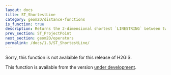 ```yaml
---
layout: docs
title: ST_ShortestLine
category: geom2D/distance-functions
is_function: true
description: Returns the 2-dimensional shortest `LINESTRING` between two geometries
prev_section: ST_ProjectPoint
next_section: geom2D/operators
permalink: /docs/1.3/ST_ShortestLine/
---
```


Sorry, this function is not avalaible for this release of H2GIS. 

This function is available from the version [under development](../../dev/ST_ShortestLine).
